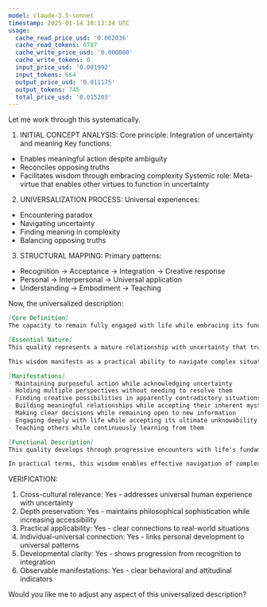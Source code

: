 ```yaml
---
model: claude-3.5-sonnet
timestamp: 2025-01-14 18:13:34 UTC
usage:
  cache_read_price_usd: '0.002036'
  cache_read_tokens: 6787
  cache_write_price_usd: '0.000000'
  cache_write_tokens: 0
  input_price_usd: '0.001992'
  input_tokens: 664
  output_price_usd: '0.011175'
  output_tokens: 745
  total_price_usd: '0.015203'
---
```


Let me work through this systematically.

1. INITIAL CONCEPT ANALYSIS:
Core principle: Integration of uncertainty and meaning
Key functions: 
- Enables meaningful action despite ambiguity
- Reconciles opposing truths
- Facilitates wisdom through embracing complexity
Systemic role: Meta-virtue that enables other virtues to function in uncertainty

2. UNIVERSALIZATION PROCESS:
Universal experiences:
- Encountering paradox
- Navigating uncertainty
- Finding meaning in complexity
- Balancing opposing truths

3. STRUCTURAL MAPPING:
Primary patterns:
- Recognition → Acceptance → Integration → Creative response
- Personal → Interpersonal → Universal application
- Understanding → Embodiment → Teaching

Now, the universalized description:

```markdown
[Core Definition]
The capacity to remain fully engaged with life while embracing its fundamental uncertainties and paradoxes. This quality enables meaningful action and authentic relationships by integrating, rather than resolving, the inherent ambiguities of human experience. It manifests as a dynamic balance between knowing and not-knowing, certainty and doubt, action and reflection.

[Essential Nature]
This quality represents a mature relationship with uncertainty that transcends both the desire for absolute certainty and the temptation of nihilistic despair. It operates as a dynamic wisdom that recognizes multiple truths simultaneously, allowing for committed action without demanding final answers. Unlike mere tolerance of ambiguity, it actively engages with life's complexities, finding creative potential in the spaces between fixed positions.

This wisdom manifests as a practical ability to navigate complex situations while maintaining both clarity and openness. It enables decisive action without dogmatism, deep commitment without fanaticism, and profound understanding without claims to absolute truth.

[Manifestations]
- Maintaining purposeful action while acknowledging uncertainty
- Holding multiple perspectives without needing to resolve them
- Finding creative possibilities in apparently contradictory situations
- Building meaningful relationships while accepting their inherent mystery
- Making clear decisions while remaining open to new information
- Engaging deeply with life while accepting its ultimate unknowability
- Teaching others while continuously learning from them

[Functional Description]
This quality develops through progressive encounters with life's fundamental ambiguities, transforming initial discomfort with uncertainty into a source of wisdom and creativity. It operates by maintaining a dynamic balance between opposing forces: knowledge and mystery, action and reflection, individual and universal perspectives. Rather than seeking to eliminate tension, it harnesses the creative potential inherent in apparent contradictions.

In practical terms, this wisdom enables effective navigation of complex personal and social situations where simple answers prove inadequate. It allows leaders to make decisions without complete information, relationships to deepen through acceptance of mystery, and individuals to pursue meaningful goals while remaining flexible and responsive to changing circumstances. This quality becomes increasingly valuable in our complex, rapidly changing world where traditional certainties are constantly challenged.
```

VERIFICATION:
1. Cross-cultural relevance: Yes - addresses universal human experience with uncertainty
2. Depth preservation: Yes - maintains philosophical sophistication while increasing accessibility
3. Practical applicability: Yes - clear connections to real-world situations
4. Individual-universal connection: Yes - links personal development to universal patterns
5. Developmental clarity: Yes - shows progression from recognition to integration
6. Observable manifestations: Yes - clear behavioral and attitudinal indicators

Would you like me to adjust any aspect of this universalized description?